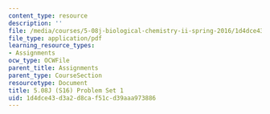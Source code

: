 ```yaml
---
content_type: resource
description: ''
file: /media/courses/5-08j-biological-chemistry-ii-spring-2016/1d4dce43d3a2d8caf51cd39aaa973886_MIT5_08jS16ps1.pdf
file_type: application/pdf
learning_resource_types:
- Assignments
ocw_type: OCWFile
parent_title: Assignments
parent_type: CourseSection
resourcetype: Document
title: 5.08J (S16) Problem Set 1
uid: 1d4dce43-d3a2-d8ca-f51c-d39aaa973886
---
```

